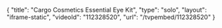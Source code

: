 {
    "title": "Cargo Cosmetics Essential Eye Kit",
    "type": "solo",
    "layout": "iframe-static",
    "videoId": "112328520",
    "url": "\/tvpembed\/112328520"
}